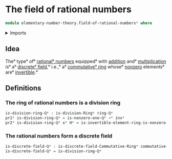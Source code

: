 # The field of rational numbers

```agda
module elementary-number-theory.field-of-rational-numbersᵉ where
```

<details><summary>Imports</summary>

```agda
open import commutative-algebra.discrete-fieldsᵉ

open import elementary-number-theory.multiplicative-group-of-rational-numbersᵉ
open import elementary-number-theory.nonzero-rational-numbersᵉ
open import elementary-number-theory.ring-of-rational-numbersᵉ

open import foundation.dependent-pair-typesᵉ
open import foundation.function-typesᵉ
open import foundation.identity-typesᵉ

open import ring-theory.division-ringsᵉ
```

</details>

## Idea

Theᵉ typeᵉ ofᵉ [rationalᵉ numbers](elementary-number-theory.rational-numbers.mdᵉ)
equippedᵉ with [addition](elementary-number-theory.addition-rational-numbers.mdᵉ)
andᵉ
[multiplication](elementary-number-theory.multiplication-rational-numbers.mdᵉ) isᵉ
aᵉ [discreteᵉ field](commutative-algebra.discrete-fields.md),ᵉ i.e.,ᵉ aᵉ
[commutativeᵉ ring](commutative-algebra.commutative-rings.mdᵉ) whoseᵉ
[nonzero](elementary-number-theory.nonzero-rational-numbers.mdᵉ) elementsᵉ areᵉ
[invertible](ring-theory.invertible-elements-rings.md).ᵉ

## Definitions

### The ring of rational numbers is a division ring

```agda
is-division-ring-ℚᵉ : is-division-Ringᵉ ring-ℚᵉ
pr1ᵉ is-division-ring-ℚᵉ = is-nonzero-one-ℚᵉ ∘ᵉ invᵉ
pr2ᵉ is-division-ring-ℚᵉ xᵉ Hᵉ = is-invertible-element-ring-is-nonzero-ℚᵉ xᵉ (Hᵉ ∘ᵉ invᵉ)
```

### The rational numbers form a discrete field

```agda
is-discrete-field-ℚᵉ : is-discrete-field-Commutative-Ringᵉ commutative-ring-ℚᵉ
is-discrete-field-ℚᵉ = is-division-ring-ℚᵉ
```